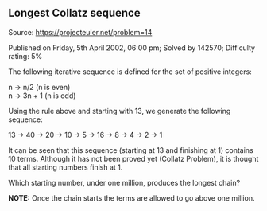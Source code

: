 Longest Collatz sequence
------------------------

Source: https://projecteuler.net/problem=14

Published on Friday, 5th April 2002, 06:00 pm; Solved by 142570;
Difficulty rating: 5%

The following iterative sequence is defined for the set of positive
integers:

n → n/2 (n is even)\
n → 3n + 1 (n is odd)

Using the rule above and starting with 13, we generate the following
sequence:

13 → 40 → 20 → 10 → 5 → 16 → 8 → 4 → 2 → 1

It can be seen that this sequence (starting at 13 and finishing at 1)
contains 10 terms. Although it has not been proved yet (Collatz
Problem), it is thought that all starting numbers finish at 1.

Which starting number, under one million, produces the longest chain?

**NOTE:** Once the chain starts the terms are allowed to go above one
million.
